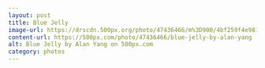 ```yaml
---
layout: post
title: Blue Jelly
image-url: https://drscdn.500px.org/photo/47436466/m%3D900/4bf259f4e98156c1141e58f99e0250c9
content-url: https://500px.com/photo/47436466/blue-jelly-by-alan-yang
alt: Blue Jelly by Alan Yang on 500px.com
category: photos
---
```

